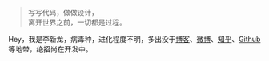 > 写写代码，做做设计，  
> 离开世界之前，一切都是过程。

Hey，我是李新龙，病毒种，进化程度不明，多出没于[博客](https://huangxuan.me)、[微博](weibo.com/huxpro)、[知乎](https://www.zhihu.com/people/huxpro/pins/posts)、[Github](http://github.com/huxpro)等地带，绝招尚在开发中。
